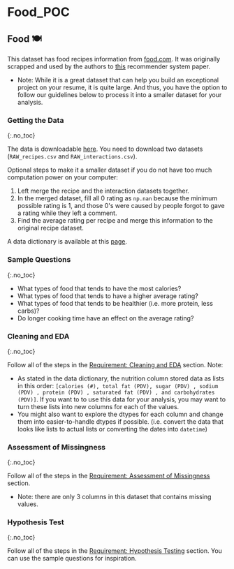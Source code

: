 # Food_POC


## Food 🍽️
This dataset has food recipes information from [food.com](food.com). It was originally scrapped and used by the authors to [this](https://cseweb.ucsd.edu/~jmcauley/pdfs/emnlp19c.pdf) recommender system paper.
- Note: While it is a great dataset that can help you build an exceptional project on your resume, it is quite large. And thus, you have the option to follow our guidelines below to process it into a smaller dataset for your analysis.

### Getting the Data
{:.no_toc}

The data is downloadable [here](https://www.kaggle.com/datasets/shuyangli94/food-com-recipes-and-user-interactions/download?datasetVersionNumber=2). You need to download two datasets (`RAW_recipes.csv` and `RAW_interactions.csv`).

Optional steps to make it a smaller dataset if you do not have too much computation power on your computer:
1. Left merge the recipe and the interaction datasets together.
2. In the merged dataset, fill all 0 rating as `np.nan` because the minimum possible rating is 1, and those 0's were caused by people forgot to gave a rating while they left a comment.
3. Find the average rating per recipe and merge this information to the original recipe dataset.


A data dictionary is available at this [page](https://www.kaggle.com/datasets/shuyangli94/food-com-recipes-and-user-interactions?select=RAW_recipes.csv).


### Sample Questions
{:.no_toc}

- What types of food that tends to have the most calories?
- What types of food that tends to have a higher average rating?
- What types of food that tends to be healthier (i.e. more protein, less carbs)?
- Do longer cooking time have an effect on the average rating?

### Cleaning and EDA
{:.no_toc}

Follow all of the steps in the [Requirement: Cleaning and EDA](#requirement-cleaning-and-eda-exploratory-data-analysis) section. Note:
- As stated in the data dictionary, the nutrition column stored data as lists in this order: `[calories (#), total fat (PDV), sugar (PDV) , sodium (PDV) , protein (PDV) , saturated fat (PDV) , and carbohydrates (PDV)]`. If you want to to use this data for your analysis, you may want to turn these lists into new columns for each of the values.
- You might also want to explore the dtypes for each column and change them into easier-to-handle dtypes if possible. (i.e. convert the data that looks like lists to actual lists or converting the dates into `datetime`)



### Assessment of Missingness
{:.no_toc}

Follow all of the steps in the [Requirement: Assessment of Missingness](#requirement-assessment-of-missingness) section.
- Note: there are only 3 columns in this dataset that contains missing values.

### Hypothesis Test
{:.no_toc}

Follow all of the steps in the [Requirement: Hypothesis Testing](#requirement-hypothesis-testing) section. You can use the sample questions for inspiration.
